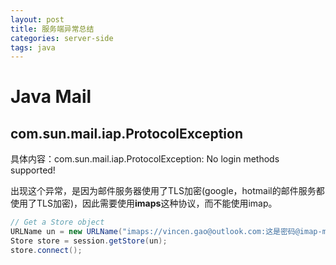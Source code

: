 ```yaml
---
layout: post
title: 服务端异常总结
categories: server-side
tags: java
---
```


# Java Mail

## com.sun.mail.iap.ProtocolException

具体内容：com.sun.mail.iap.ProtocolException: No login methods supported!

出现这个异常，是因为邮件服务器使用了TLS加密(google，hotmail的邮件服务都使用了TLS加密)，因此需要使用**imaps**这种协议，而不能使用imap。

```java
// Get a Store object
URLName un = new URLName("imaps://vincen.gao@outlook.com:这是密码@imap-mail.outlook.com");
Store store = session.getStore(un);
store.connect();
```

